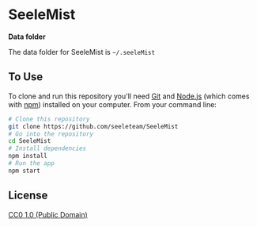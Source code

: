 # SeeleMist

**Data folder**

The data folder for SeeleMist is `~/.seeleMist`

## To Use

To clone and run this repository you'll need [Git](https://git-scm.com) and [Node.js](https://nodejs.org/en/download/) (which comes with [npm](http://npmjs.com)) installed on your computer. From your command line:

```bash
# Clone this repository
git clone https://github.com/seeleteam/SeeleMist
# Go into the repository
cd SeeleMist
# Install dependencies
npm install
# Run the app
npm start
```

## License

[CC0 1.0 (Public Domain)](LICENSE.md)
